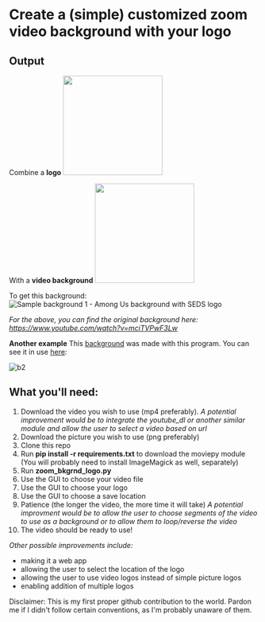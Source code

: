 # Create a (simple) customized zoom video background with your logo

## Output

Combine a **logo**
<img src=https://user-images.githubusercontent.com/25000887/101201783-3b749f80-36a3-11eb-9d57-9522d7929795.png height=200></img>

With a **video background**
<img src= https://user-images.githubusercontent.com/25000887/101202280-074dae80-36a4-11eb-907e-c562f459bdc4.gif height=200></img>

To get this background:
![Sample background 1 - Among Us background with SEDS logo](https://user-images.githubusercontent.com/25000887/96777212-a2543700-141c-11eb-93b2-b640a71a6e87.gif)

*For the above, you can find the original background here: https://www.youtube.com/watch?v=mciTVPwF3Lw*

**Another example**
This [background](https://www.youtube.com/watch?v=y2T_jfKLDR4) was made with this program. You can see it in use [here](https://youtu.be/NS3S5Mw43Ho?t=4473):

![b2](https://user-images.githubusercontent.com/25000887/96777680-34f4d600-141d-11eb-8031-b4a8ef70c14e.gif)

## What you'll need:
1. Download the video you wish to use (mp4 preferably). *A potential improvement would be to integrate the youtube_dl or another similar module and allow the user to select a video based on url*
2. Download the picture you wish to use (png preferably)
3. Clone this repo
4. Run **pip install -r requirements.txt** to download the moviepy module (You will probably need to install ImageMagick as well, separately)
5. Run **zoom_bkgrnd_logo.py**
6. Use the GUI to choose your video file
7. Use the GUI to choose your logo
8. Use the GUI to choose a save location
9. Patience (the longer the video, the more time it will take) *A potential improvment would be to allow the user to choose segments of the video to use as a background or to allow them to loop/reverse the video*
10. The video should be ready to use!

*Other possible improvements include:*
- making it a web app
- allowing the user to select the location of the logo
- allowing the user to use video logos instead of simple picture logos
- enabling addition of multiple logos


Disclaimer: This is my first proper github contribution to the world. Pardon me if I didn't follow certain conventions, as I'm probably unaware of them.
